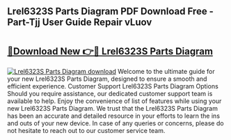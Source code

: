 ## Lrel6323S Parts Diagram PDF Download Free - Part-Tjj User Guide Repair vLuov

# <h2><a href="http://dftko2.blite.top/?on=Lrel6323S+Parts+Diagram">🔗Download New 👉🔴 Lrel6323S Parts Diagram</a></h2>

[![Lrel6323S Parts Diagram download](https://i.imgur.com/lujVjoI.png)](http://dftko2.blite.top/?on=Lrel6323S+Parts+Diagram)
Welcome to the ultimate guide for your new Lrel6323S Parts Diagram, designed to ensure a smooth and efficient experience. Customer Support Lrel6323S Parts Diagram Options Should you require assistance, our dedicated customer support team is available to help. Enjoy the convenience of list of features while using your new Lrel6323S Parts Diagram. We trust that the Lrel6323S Parts Diagram has been an accurate and detailed resource in your efforts to learn the ins and outs of your new device. In case of any queries or concerns, please do not hesitate to reach out to our customer service team.
